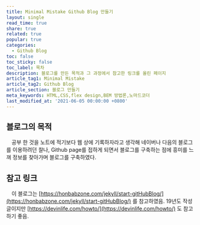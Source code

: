 ```yaml
---
title: Minimal Mistake Github Blog 만들기
layout: single
read_time: true
share: true
related: true
popular: true
categories:
  - Github Blog
toc: false
toc_sticky: false
toc_label: 목차
description: 블로그를 만든 목적과 그 과정에서 참고한 링크를 올린 페이지
article_tag1: Minimal Mistake
article_tag2: Github Blog
article_section: 블로그 만들기
meta_keywords: HTML,CSS,flex design,BEM 방법론,노마드코더
last_modified_at: '2021-06-05 00:00:00 +0800'
---
```


## 블로그의 목적

&ensp;&ensp;공부 한 것을 노트에 적기보다 웹 상에 기록하자라고 생각해 네이버나 다음의 블로그를 이용하려던 찰나, Github page를 접하게 되면서 블로그를 구축하는 점에 흥미를 느껴 정보를 찾아가며 블로그를 구축하였다.

## 참고 링크

&ensp;&ensp;이 블로그는 [https://honbabzone.com/jekyll/start-gitHubBlog/](https://honbabzone.com/jekyll/start-gitHubBlog/) 를 참고하였음. 19년도 작성글이지만 [https://devinlife.com/howto/](https://devinlife.com/howto/) 도 참고하기 좋음.

